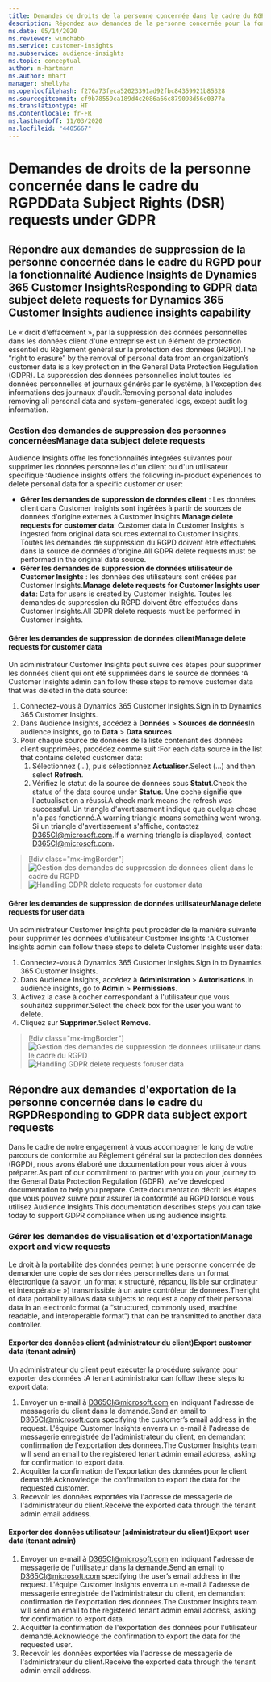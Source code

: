 ```yaml
---
title: Demandes de droits de la personne concernée dans le cadre du RGPD | Microsoft Docs
description: Répondez aux demandes de la personne concernée pour la fonctionnalité Audience Insights de Dynamics 365 Customer Insights.
ms.date: 05/14/2020
ms.reviewer: wimohabb
ms.service: customer-insights
ms.subservice: audience-insights
ms.topic: conceptual
author: m-hartmann
ms.author: mhart
manager: shellyha
ms.openlocfilehash: f276a73feca52023391ad92fbc84359921b85328
ms.sourcegitcommit: cf9b78559ca189d4c2086a66c879098d56c0377a
ms.translationtype: HT
ms.contentlocale: fr-FR
ms.lasthandoff: 11/03/2020
ms.locfileid: "4405667"
---
```

# <a name="data-subject-rights-dsr-requests-under-gdpr"></a><span data-ttu-id="1e6b2-103">Demandes de droits de la personne concernée dans le cadre du RGPD</span><span class="sxs-lookup"><span data-stu-id="1e6b2-103">Data Subject Rights (DSR) requests under GDPR</span></span>

## <a name="responding-to-gdpr-data-subject-delete-requests-for-dynamics-365-customer-insights-audience-insights-capability"></a><span data-ttu-id="1e6b2-104">Répondre aux demandes de suppression de la personne concernée dans le cadre du RGPD pour la fonctionnalité Audience Insights de Dynamics 365 Customer Insights</span><span class="sxs-lookup"><span data-stu-id="1e6b2-104">Responding to GDPR data subject delete requests for Dynamics 365 Customer Insights audience insights capability</span></span>

<span data-ttu-id="1e6b2-105">Le « droit d'effacement », par la suppression des données personnelles dans les données client d'une entreprise est un élément de protection essentiel du Règlement général sur la protection des données (RGPD).</span><span class="sxs-lookup"><span data-stu-id="1e6b2-105">The “right to erasure” by the removal of personal data from an organization’s customer data is a key protection in the General Data Protection Regulation (GDPR).</span></span> <span data-ttu-id="1e6b2-106">La suppression des données personnelles inclut toutes les données personnelles et journaux générés par le système, à l'exception des informations des journaux d'audit.</span><span class="sxs-lookup"><span data-stu-id="1e6b2-106">Removing personal data includes removing all personal data and system-generated logs, except audit log information.</span></span>

### <a name="manage-data-subject-delete-requests"></a><span data-ttu-id="1e6b2-107">Gestion des demandes de suppression des personnes concernées</span><span class="sxs-lookup"><span data-stu-id="1e6b2-107">Manage data subject delete requests</span></span>

<span data-ttu-id="1e6b2-108">Audience Insights offre les fonctionnalités intégrées suivantes pour supprimer les données personnelles d'un client ou d'un utilisateur spécifique :</span><span class="sxs-lookup"><span data-stu-id="1e6b2-108">Audience insights offers the following in-product experiences to delete personal data for a specific customer or user:</span></span>

- <span data-ttu-id="1e6b2-109">**Gérer les demandes de suppression de données client** : Les données client dans Customer Insights sont ingérées à partir de sources de données d'origine externes à Customer Insights.</span><span class="sxs-lookup"><span data-stu-id="1e6b2-109">**Manage delete requests for customer data**: Customer data in Customer Insights is ingested from original data sources external to Customer Insights.</span></span> <span data-ttu-id="1e6b2-110">Toutes les demandes de suppression du RGPD doivent être effectuées dans la source de données d'origine.</span><span class="sxs-lookup"><span data-stu-id="1e6b2-110">All GDPR delete requests must be performed in the original data source.</span></span>
- <span data-ttu-id="1e6b2-111">**Gérer les demandes de suppression de données utilisateur de Customer Insights** : les données des utilisateurs sont créées par Customer Insights.</span><span class="sxs-lookup"><span data-stu-id="1e6b2-111">**Manage delete requests for Customer Insights user data**: Data for users is created by Customer Insights.</span></span> <span data-ttu-id="1e6b2-112">Toutes les demandes de suppression du RGPD doivent être effectuées dans Customer Insights.</span><span class="sxs-lookup"><span data-stu-id="1e6b2-112">All GDPR delete requests must be performed in Customer Insights.</span></span>

#### <a name="manage-delete-requests-for-customer-data"></a><span data-ttu-id="1e6b2-113">Gérer les demandes de suppression de données client</span><span class="sxs-lookup"><span data-stu-id="1e6b2-113">Manage delete requests for customer data</span></span>

<span data-ttu-id="1e6b2-114">Un administrateur Customer Insights peut suivre ces étapes pour supprimer les données client qui ont été supprimées dans le source de données :</span><span class="sxs-lookup"><span data-stu-id="1e6b2-114">A Customer Insights admin can follow these steps to remove customer data that was deleted in the data source:</span></span>

1. <span data-ttu-id="1e6b2-115">Connectez-vous à Dynamics 365 Customer Insights.</span><span class="sxs-lookup"><span data-stu-id="1e6b2-115">Sign in to Dynamics 365 Customer Insights.</span></span>
2. <span data-ttu-id="1e6b2-116">Dans Audience Insights, accédez à **Données** > **Sources de données**</span><span class="sxs-lookup"><span data-stu-id="1e6b2-116">In audience insights, go to **Data** > **Data sources**</span></span>
3. <span data-ttu-id="1e6b2-117">Pour chaque source de données de la liste contenant des données client supprimées, procédez comme suit :</span><span class="sxs-lookup"><span data-stu-id="1e6b2-117">For each data source in the list that contains deleted customer data:</span></span>
   1. <span data-ttu-id="1e6b2-118">Sélectionnez (...), puis sélectionnez **Actualiser**.</span><span class="sxs-lookup"><span data-stu-id="1e6b2-118">Select (...) and then select **Refresh**.</span></span>
   2. <span data-ttu-id="1e6b2-119">Vérifiez le statut de la source de données sous **Statut**.</span><span class="sxs-lookup"><span data-stu-id="1e6b2-119">Check the status of the data source under **Status**.</span></span> <span data-ttu-id="1e6b2-120">Une coche signifie que l'actualisation a réussi.</span><span class="sxs-lookup"><span data-stu-id="1e6b2-120">A check mark means the refresh was successful.</span></span> <span data-ttu-id="1e6b2-121">Un triangle d'avertissement indique que quelque chose n'a pas fonctionné.</span><span class="sxs-lookup"><span data-stu-id="1e6b2-121">A warning triangle means something went wrong.</span></span> <span data-ttu-id="1e6b2-122">Si un triangle d'avertissement s'affiche, contactez D365CI@microsoft.com.</span><span class="sxs-lookup"><span data-stu-id="1e6b2-122">If a warning triangle is displayed, contact D365CI@microsoft.com.</span></span>

> [!div class="mx-imgBorder"]
> <span data-ttu-id="1e6b2-123">![Gestion des demandes de suppression de données client dans le cadre du RGPD](media/gdpr-data-sources.png "Gestion des demandes de suppression de données client dans le cadre du RGPD")</span><span class="sxs-lookup"><span data-stu-id="1e6b2-123">![Handling GDPR delete requests for customer data](media/gdpr-data-sources.png "Handling GDPR delete requests for customer data")</span></span>

#### <a name="manage-delete-requests-for-user-data"></a><span data-ttu-id="1e6b2-124">Gérer les demandes de suppression de données utilisateur</span><span class="sxs-lookup"><span data-stu-id="1e6b2-124">Manage delete requests for user data</span></span>

<span data-ttu-id="1e6b2-125">Un administrateur Customer Insights peut procéder de la manière suivante pour supprimer les données d'utilisateur Customer Insights :</span><span class="sxs-lookup"><span data-stu-id="1e6b2-125">A Customer Insights admin can follow these steps to delete Customer Insights user data:</span></span>

1. <span data-ttu-id="1e6b2-126">Connectez-vous à Dynamics 365 Customer Insights.</span><span class="sxs-lookup"><span data-stu-id="1e6b2-126">Sign in to Dynamics 365 Customer Insights.</span></span>
2. <span data-ttu-id="1e6b2-127">Dans Audience Insights, accédez à **Administration** > **Autorisations**.</span><span class="sxs-lookup"><span data-stu-id="1e6b2-127">In audience insights, go to **Admin** > **Permissions**.</span></span>
3. <span data-ttu-id="1e6b2-128">Activez la case à cocher correspondant à l'utilisateur que vous souhaitez supprimer.</span><span class="sxs-lookup"><span data-stu-id="1e6b2-128">Select the check box for the user you want to delete.</span></span>
4. <span data-ttu-id="1e6b2-129">Cliquez sur **Supprimer**.</span><span class="sxs-lookup"><span data-stu-id="1e6b2-129">Select **Remove**.</span></span>

> [!div class="mx-imgBorder"]
> <span data-ttu-id="1e6b2-130">![Gestion des demandes de suppression de données utilisateur dans le cadre du RGPD](media/gdpr-permissions.png "Gestion des demandes de suppression de données utilisateur dans le cadre du RGPD")</span><span class="sxs-lookup"><span data-stu-id="1e6b2-130">![Handling GDPR delete requests foruser data](media/gdpr-permissions.png "Handling GDPR delete requests for user data")</span></span>

## <a name="responding-to-gdpr-data-subject-export-requests"></a><span data-ttu-id="1e6b2-131">Répondre aux demandes d'exportation de la personne concernée dans le cadre du RGPD</span><span class="sxs-lookup"><span data-stu-id="1e6b2-131">Responding to GDPR data subject export requests</span></span>

<span data-ttu-id="1e6b2-132">Dans le cadre de notre engagement à vous accompagner le long de votre parcours de conformité au Règlement général sur la protection des données (RGPD), nous avons élaboré une documentation pour vous aider à vous préparer.</span><span class="sxs-lookup"><span data-stu-id="1e6b2-132">As part of our commitment to partner with you on your journey to the General Data Protection Regulation (GDPR), we’ve developed documentation to help you prepare.</span></span> <span data-ttu-id="1e6b2-133">Cette documentation décrit les étapes que vous pouvez suivre pour assurer la conformité au RGPD lorsque vous utilisez Audience Insights.</span><span class="sxs-lookup"><span data-stu-id="1e6b2-133">This documentation describes steps you can take today to support GDPR compliance when using audience insights.</span></span>

### <a name="manage-export-and-view-requests"></a><span data-ttu-id="1e6b2-134">Gérer les demandes de visualisation et d'exportation</span><span class="sxs-lookup"><span data-stu-id="1e6b2-134">Manage export and view requests</span></span>

<span data-ttu-id="1e6b2-135">Le droit à la portabilité des données permet à une personne concernée de demander une copie de ses données personnelles dans un format électronique (à savoir, un format « structuré, répandu, lisible sur ordinateur et interopérable ») transmissible à un autre contrôleur de données.</span><span class="sxs-lookup"><span data-stu-id="1e6b2-135">The right of data portability allows data subjects to request a copy of their personal data in an electronic format (a “structured, commonly used, machine readable, and interoperable format”) that can be transmitted to another data controller.</span></span>

#### <a name="export-customer-data-tenant-admin"></a><span data-ttu-id="1e6b2-136">Exporter des données client (administrateur du client)</span><span class="sxs-lookup"><span data-stu-id="1e6b2-136">Export customer data (tenant admin)</span></span>

<span data-ttu-id="1e6b2-137">Un administrateur du client peut exécuter la procédure suivante pour exporter des données :</span><span class="sxs-lookup"><span data-stu-id="1e6b2-137">A tenant administrator can follow these steps to export data:</span></span>

1. <span data-ttu-id="1e6b2-138">Envoyer un e-mail à D365CI@microsoft.com en indiquant l'adresse de messagerie du client dans la demande.</span><span class="sxs-lookup"><span data-stu-id="1e6b2-138">Send an email to D365CI@microsoft.com specifying the customer’s email address in the request.</span></span> <span data-ttu-id="1e6b2-139">L'équipe Customer Insights enverra un e-mail à l'adresse de messagerie enregistrée de l'administrateur du client, en demandant confirmation de l'exportation des données.</span><span class="sxs-lookup"><span data-stu-id="1e6b2-139">The Customer Insights team will send an email to the registered tenant admin email address, asking for confirmation to export data.</span></span>
2. <span data-ttu-id="1e6b2-140">Acquitter la confirmation de l'exportation des données pour le client demandé.</span><span class="sxs-lookup"><span data-stu-id="1e6b2-140">Acknowledge the confirmation to export the data for the requested customer.</span></span>
3. <span data-ttu-id="1e6b2-141">Recevoir les données exportées via l'adresse de messagerie de l'administrateur du client.</span><span class="sxs-lookup"><span data-stu-id="1e6b2-141">Receive the exported data through the tenant admin email address.</span></span>

#### <a name="export-user-data-tenant-admin"></a><span data-ttu-id="1e6b2-142">Exporter des données utilisateur (administrateur du client)</span><span class="sxs-lookup"><span data-stu-id="1e6b2-142">Export user data (tenant admin)</span></span>

1. <span data-ttu-id="1e6b2-143">Envoyer un e-mail à D365CI@microsoft.com en indiquant l'adresse de messagerie de l'utilisateur dans la demande.</span><span class="sxs-lookup"><span data-stu-id="1e6b2-143">Send an email to D365CI@microsoft.com specifying the user’s email address in the request.</span></span> <span data-ttu-id="1e6b2-144">L'équipe Customer Insights enverra un e-mail à l'adresse de messagerie enregistrée de l'administrateur du client, en demandant confirmation de l'exportation des données.</span><span class="sxs-lookup"><span data-stu-id="1e6b2-144">The Customer Insights team will send an email to the registered tenant admin email address, asking for confirmation to export data.</span></span>
2. <span data-ttu-id="1e6b2-145">Acquitter la confirmation de l'exportation des données pour l'utilisateur demandé.</span><span class="sxs-lookup"><span data-stu-id="1e6b2-145">Acknowledge the confirmation to export the data for the requested user.</span></span>
3. <span data-ttu-id="1e6b2-146">Recevoir les données exportées via l'adresse de messagerie de l'administrateur du client.</span><span class="sxs-lookup"><span data-stu-id="1e6b2-146">Receive the exported data through the tenant admin email address.</span></span>
